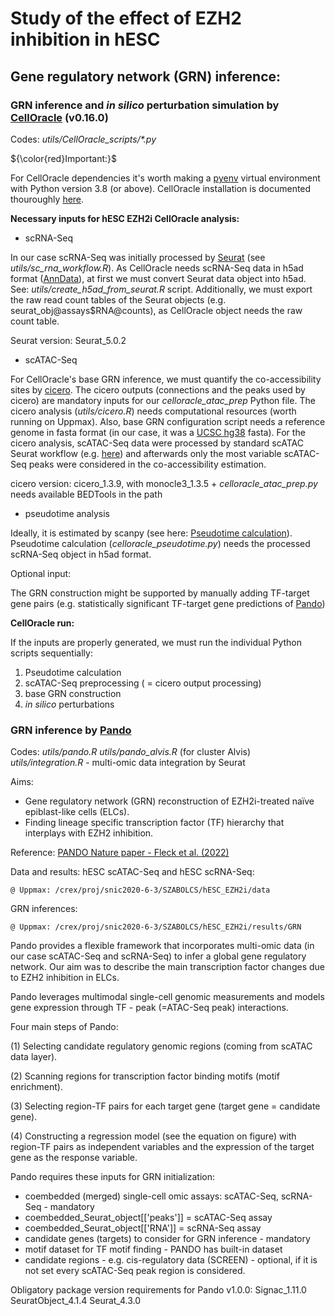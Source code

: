 # Study of the effect of EZH2 inhibition in hESC
## **Gene regulatory network (GRN) inference:**

### GRN inference and _in silico_ perturbation simulation by [CellOracle](https://morris-lab.github.io/CellOracle.documentation/) (v0.16.0)

Codes: 
_utils/CellOracle_scripts/*.py_

${\color{red}Important:}$

For CellOracle dependencies it's worth making a [pyenv](https://github.com/pyenv/pyenv) virtual environment with Python version 3.8 (or above). CellOracle installation is documented thouroughly [here](https://morris-lab.github.io/CellOracle.documentation/installation/index.html).

**Necessary inputs for hESC EZH2i CellOracle analysis:** 
- scRNA-Seq

In our case scRNA-Seq was initially processed by [Seurat](https://satijalab.org/seurat/articles/get_started.html) (see _utils/sc_rna_workflow.R_). As CellOracle needs scRNA-Seq data in h5ad format ([AnnData](https://anndata.readthedocs.io/en/latest/)), at first we must convert Seurat data object into h5ad. See: _utils/create_h5ad_from_seurat.R_ script.
Additionally, we must export the raw read count tables of the Seurat objects (e.g. seurat_obj@assays$RNA@counts), as CellOracle object needs the raw count table. 

Seurat version: Seurat_5.0.2

- scATAC-Seq

For CellOracle's base GRN inference, we must quantify the co-accessibility sites by [cicero](https://cole-trapnell-lab.github.io/cicero-release/). The cicero outputs (connections and the peaks used by cicero) are mandatory inputs for our _celloracle_atac_prep_ Python file. The cicero analysis (_utils/cicero.R_) needs computational resources (worth running on Uppmax). Also, base GRN configuration script needs a reference genome in fasta format (in our case, it was a [UCSC hg38](https://hgdownload.soe.ucsc.edu/goldenPath/hg38/bigZips/) fasta). For the cicero analysis, scATAC-Seq data were processed by standard scATAC Seurat workflow (e.g. [here](https://satijalab.org/seurat/archive/v3.1/atacseq_integration_vignette)) and afterwards only the most variable scATAC-Seq peaks were considered in the co-accessibility estimation. 

cicero version: cicero_1.3.9, with monocle3_1.3.5 + _celloracle_atac_prep.py_ needs available BEDTools in the path  

- pseudotime analysis

Ideally, it is estimated by scanpy (see here: [Pseudotime calculation](https://morris-lab.github.io/CellOracle.documentation/tutorials/pseudotime.html)). Pseudotime calculation (_celloracle_pseudotime.py_) needs the processed scRNA-Seq object in h5ad format. 

Optional input:

The GRN construction might be supported by manually adding TF-target gene pairs (e.g. statistically significant TF-target gene predictions of [Pando](https://github.com/quadbio/Pando))

**CellOracle run:**

If the inputs are properly generated, we must run the individual Python scripts sequentially: 

1. Pseudotime calculation
2. scATAC-Seq preprocessing ( = cicero output processing)
3. base GRN construction
4. _in silico_ perturbations

### GRN inference by [Pando](https://github.com/quadbio/Pando/)

Codes: 
_utils/pando.R_
_utils/pando_alvis.R_ (for cluster Alvis)
_utils/integration.R_ - multi-omic data integration by Seurat

Aims:

- Gene regulatory network (GRN) reconstruction of EZH2i-treated naïve epiblast-like cells (ELCs).
- Finding lineage specific transcription factor (TF) hierarchy that interplays with EZH2 inhibition.

Reference: [PANDO Nature paper - Fleck et al. (2022)](https://www.nature.com/articles/s41586-022-05279-8)

Data and results:
hESC scATAC-Seq and hESC scRNA-Seq:

    @ Uppmax: /crex/proj/snic2020-6-3/SZABOLCS/hESC_EZH2i/data  

GRN inferences:

    @ Uppmax: /crex/proj/snic2020-6-3/SZABOLCS/hESC_EZH2i/results/GRN

Pando provides a flexible framework that incorporates multi-omic data (in our case scATAC-Seq and scRNA-Seq) to infer a global gene regulatory network. Our aim was to describe the main transcription factor changes due to EZH2 inhibition in ELCs.

Pando leverages multimodal single-cell genomic measurements and models gene expression through TF - peak (=ATAC-Seq peak) interactions. 

Four main steps of Pando:

(1) Selecting candidate regulatory genomic regions (coming from scATAC data layer).

(2) Scanning regions for transcription factor binding motifs (motif enrichment).

(3) Selecting region-TF pairs for each target gene (target gene = candidate gene).

(4) Constructing a regression model (see the equation on figure) with region-TF pairs as independent variables and the expression of the target gene as the response variable.

Pando requires these inputs for GRN initialization:

- coembedded (merged) single-cell omic assays: scATAC-Seq, scRNA-Seq - mandatory
- coembedded_Seurat_object[['peaks']] = scATAC-Seq assay
- coembedded_Seurat_object[['RNA']] = scRNA-Seq assay
- candidate genes (targets) to consider for GRN inference - mandatory
- motif dataset for TF motif finding - PANDO has built-in dataset
- candidate regions - e.g. cis-regulatory data (SCREEN) - optional, if it is not set every scATAC-Seq peak region is considered.

Obligatory package version requirements for Pando v1.0.0:
    Signac_1.11.0
    SeuratObject_4.1.4
    Seurat_4.3.0


